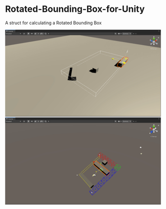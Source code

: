 # Rotated-Bounding-Box-for-Unity
A struct for calculating a Rotated Bounding Box

![alt text](https://github.com/Genso-0/Rotated-Bounding-Box-for-Unity/blob/master/Xbxvj6FRtW.gif)
![alt text](https://github.com/Genso-0/Rotated-Bounding-Box-for-Unity/blob/master/ZzdVPFklBq.gif)
